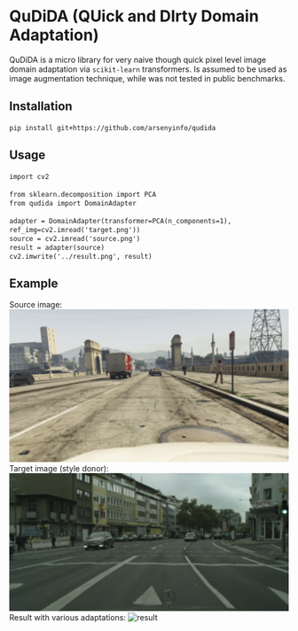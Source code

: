 # QuDiDA (QUick and DIrty Domain Adaptation)

QuDiDA is a micro library for very naive though quick pixel level image domain adaptation via `scikit-learn` transformers.
Is assumed to be used as image augmentation technique, while was not tested in public benchmarks. 

## Installation
```
pip install git+https://github.com/arsenyinfo/qudida
```

## Usage 
```
import cv2

from sklearn.decomposition import PCA
from qudida import DomainAdapter

adapter = DomainAdapter(transformer=PCA(n_components=1), ref_img=cv2.imread('target.png'))
source = cv2.imread('source.png')
result = adapter(source)
cv2.imwrite('../result.png', result)
```

## Example 
Source image: 
![source](source.png)
Target image (style donor):
![target](target.png)
Result with various adaptations:
![result](result.gif)
